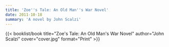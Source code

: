 ```yaml
---
title: 'Zoe''s Tale: An Old Man''s War Novel'
date: 2011-10-18
summary: 'A novel by John Scalzi'
---
```


{{< booklist/book
title="Zoe's Tale: An Old Man's War Novel"
author="John Scalzi"
cover="cover.jpg"
format="Print" >}}

